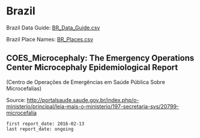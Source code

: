 # Brazil

Brazil Data Guide\: [BR_Data_Guide.csv](BR_Data_Guide.csv)

Brazil Place Names: [BR_Places.csv](BR_Places.csv)

## COES_Microcephaly: The Emergency Operations Center Microcephaly Epidemiological Report
\(Centro de Operações de Emergências em Saúde Pública Sobre Microcefalias\)

Source: <http://portalsaude.saude.gov.br/index.php/o-ministerio/principal/leia-mais-o-ministerio/197-secretaria-svs/20799-microcefalia>

    first report_date: 2016-02-13
    last report_date: ongoing



